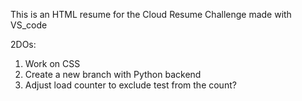 This is an HTML resume for the Cloud Resume Challenge made with VS_code
<!--- to be supplemented by CSS & JS --->
2DOs:
  1) Work on CSS
  2) Create a new branch with Python backend
  3) Adjust load counter to exclude test from the count?
    
